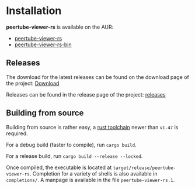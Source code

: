 Installation
============

**peertube-viewer-rs** is available on the AUR: 

- [peertube-viewer-rs](https://aur.archlinux.org/packages/peertube-viewer-rs/)
- [peertube-viewer-rs-bin](https://aur.archlinux.org/packages/peertube-viewer-rs-bin/)

Releases
--------

The download for the latest releases can be found on the download page of the project: [Download](https://peertube-viewer.com/download)

Releases can be found in the release page of the project: [releases](https://peertube-viewer.com/releases)

Building from source
--------------------

Building from source is rather easy, a [rust toolchain](https://www.rust-lang.org/tools/install) newer than `v1.47` is required.

For a debug build (faster to compile), run `cargo build`.

For a release build, run `cargo build --release --locked`.

Once compiled, the executable is located at `target/release/peertube-viewer-rs`.
Completion for a variety of shells is also available in `completions/`.
A manpage is available in the file `peertube-viewer-rs.1`.
